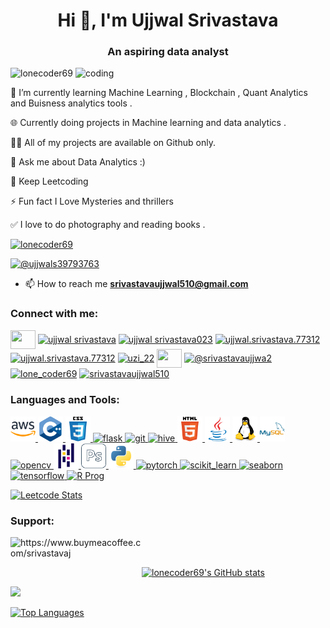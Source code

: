 <h1 align="center">Hi 👋, I'm Ujjwal Srivastava</h1>
<h3 align="center">An aspiring data analyst</h3>

<img align="right" alt ="coding" width="400" src="https://camo.githubusercontent.com/9df4195b3400b7aa26664fec3f4661e7d16d29022f29d09b8f89fb8036bab799/68747470733a2f2f6361707475726c792e636f6d2f626c6f672f77702d636f6e74656e742f75706c6f6164732f323031382f30322f446174612d576562736974652d416e616c79746963732e676966">

<p align="left"> <img src="https://komarev.com/ghpvc/?username=lonecoder69&label=Profile%20views&color=0e75b6&style=flat" alt="lonecoder69" /> </p>

🌱 I’m currently learning Machine Learning , Blockchain , Quant Analytics and Buisness analytics tools .

🌐 Currently doing projects in Machine learning and data analytics .

👨‍💻 All of my projects are available on Github only.

💬 Ask me about Data Analytics :)

📄 Keep Leetcoding

⚡ Fun fact I Love Mysteries and thrillers

✅ I love to do photography and reading books .

<p align="left"> <a href="https://github.com/ryo-ma/github-profile-trophy"><img src="https://github-profile-trophy.vercel.app/?username=lonecoder69" alt="lonecoder69" /></a> </p>

<p align="left"> <a href="https://twitter.com/@ujjwals39793763" target="blank"><img src="https://img.shields.io/twitter/follow/@ujjwals39793763?logo=twitter&style=for-the-badge" alt="@ujjwals39793763" /></a> </p>

- 📫 How to reach me **srivastavaujjwal510@gmail.com**

<h3 align="left">Connect with me:</h3>
<p align="left">
<a href="https://twitter.com/UjjwalS39793763?t=BwfC4R_aJ7bDLhq1x8QRmg&s=09" target="blank"><img align="center" src="https://tse1.mm.bing.net/th?id=OIP.o06snWh5G4LQ1fJbNlarpAHaGB&pid=Api" height="30" width="40" /></a>
<a href="https://linkedin.com/in/ujjwal-srivastava-223b661b6" target="blank"><img align="center" src="https://myclouddoor.com/wp-content/uploads/2019/11/Linkedin-logo.png" alt="ujjwal srivastava" height="30" width="60" /></a>
<a href="https://kaggle.com/ujjwalsrivastava023" target="blank"><img align="center" src="https://tse1.mm.bing.net/th?id=OIP.-Z0A1a16i6g_uiYCnbl8mgHaHa&pid=Api&rs=1&c=1&qlt=95&w=118&h=118" alt="ujjwal srivastava023" height="30" width="40" /></a>
<a href="https://fb.com/ujjwal.srivastava.77312" target="blank"><img align="center" src="https://tse1.mm.bing.net/th?id=OIP.Ua5AXhtGRgPuisZVmetclQHaFL&pid=Api&rs=1&c=1&qlt=95&w=160&h=111" alt="ujjwal.srivastava.77312" height="30" width="40" /></a>
<a href="https://instagram.com/ujjwal.srivastava.77312" target="blank"><img align="center" src="https://s.yimg.com/fz/api/res/1.2/7wmcqjtgVFiMeMxLOlW3sw--~C/YXBwaWQ9c3JjaGRkO2ZpPWZpdDtoPTI0MDtxPTgwO3c9MjQw/https://s.yimg.com/zb/imgv1/e9d6381f-6a16-39d9-b6f9-1467838c022c/t_500x300" alt="ujjwal.srivastava.77312" height="30" width="40" /></a>
<a href="https://dribbble.com/UZI_22" target="blank"><img align="center" src="https://s.yimg.com/fz/api/res/1.2/uhu5T1jvkLfue9DvBCXf8g--~C/YXBwaWQ9c3JjaGRkO2ZpPWZpbGw7aD05Njt3PTk2/https://tse2.mm.bing.net/th?q=Dribbble+Logo+Design&pid=Api&mkt=en-US&cc=US&setlang=en&adlt=moderate&t=1" alt="uzi_22" height="30" width="40" /></a>
<a href="https://medium.com/@srivastavaujjwal510" target="blank"><img align="center" src="https://tse1.mm.bing.net/th?id=OIP.C-5V5gdfQB3ZR6Xvq_4HOwHaEK&pid=Api&P=0&h=180" height="30" width="40" /></a>
<a href="https://www.hackerrank.com/srivastavaujjwa2?hr_r=1" target="blank"><img align="center" src="https://hrcdn.net/fcore/assets/work/header/hackerrank_logo-21e2867566.svg" alt="@srivastavaujjwa2" height="30" width="40" /></a>
<a href="https://www.leetcode.com/lone_coder69" target="blank"><img align="center" src="https://leetcode.com/_next/static/images/logo-dark-c96c407d175e36c81e236fcfdd682a0b.png" alt="lone_coder69" height="30" width="40" /></a>
<a href="https://auth.geeksforgeeks.org/user/srivastavaujjwal510" target="blank"><img align="center" src="https://media.geeksforgeeks.org/gfg-gg-logo.svg" alt="srivastavaujjwal510" height="30" width="40" /></a>
</p>

<h3 align="left">Languages and Tools:</h3>
<p align="left"> <a href="https://aws.amazon.com" target="_blank" rel="noreferrer"> <img src="https://raw.githubusercontent.com/devicons/devicon/master/icons/amazonwebservices/amazonwebservices-original-wordmark.svg" alt="aws" width="40" height="40"/> </a> <a href="https://www.w3schools.com/cpp/" target="_blank" rel="noreferrer"> <img src="https://raw.githubusercontent.com/devicons/devicon/master/icons/cplusplus/cplusplus-original.svg" alt="cplusplus" width="40" height="40"/> </a> <a href="https://www.w3schools.com/css/" target="_blank" rel="noreferrer"> <img src="https://raw.githubusercontent.com/devicons/devicon/master/icons/css3/css3-original-wordmark.svg" alt="css3" width="40" height="40"/> </a> <a href="https://flask.palletsprojects.com/" target="_blank" rel="noreferrer"> <img src="https://www.vectorlogo.zone/logos/pocoo_flask/pocoo_flask-icon.svg" alt="flask" width="40" height="40"/> </a> <a href="https://git-scm.com/" target="_blank" rel="noreferrer"> <img src="https://www.vectorlogo.zone/logos/git-scm/git-scm-icon.svg" alt="git" width="40" height="40"/> </a> <a href="https://hive.apache.org/" target="_blank" rel="noreferrer"> <img src="https://www.vectorlogo.zone/logos/apache_hive/apache_hive-icon.svg" alt="hive" width="40" height="40"/> </a> <a href="https://www.w3.org/html/" target="_blank" rel="noreferrer"> <img src="https://raw.githubusercontent.com/devicons/devicon/master/icons/html5/html5-original-wordmark.svg" alt="html5" width="40" height="40"/> </a> <a href="https://www.java.com" target="_blank" rel="noreferrer"> <img src="https://raw.githubusercontent.com/devicons/devicon/master/icons/java/java-original.svg" alt="java" width="40" height="40"/> </a> <a href="https://www.linux.org/" target="_blank" rel="noreferrer"> <img src="https://raw.githubusercontent.com/devicons/devicon/master/icons/linux/linux-original.svg" alt="linux" width="40" height="40"/> </a> <a href="https://www.mysql.com/" target="_blank" rel="noreferrer"> <img src="https://raw.githubusercontent.com/devicons/devicon/master/icons/mysql/mysql-original-wordmark.svg" alt="mysql" width="40" height="40"/> </a> <a href="https://opencv.org/" target="_blank" rel="noreferrer"> <img src="https://www.vectorlogo.zone/logos/opencv/opencv-icon.svg" alt="opencv" width="40" height="40"/> </a> <a href="https://pandas.pydata.org/" target="_blank" rel="noreferrer"> <img src="https://raw.githubusercontent.com/devicons/devicon/2ae2a900d2f041da66e950e4d48052658d850630/icons/pandas/pandas-original.svg" alt="pandas" width="40" height="40"/> </a> <a href="https://www.photoshop.com/en" target="_blank" rel="noreferrer"> <img src="https://raw.githubusercontent.com/devicons/devicon/master/icons/photoshop/photoshop-line.svg" alt="photoshop" width="40" height="40"/> </a> <a href="https://www.python.org" target="_blank" rel="noreferrer"> <img src="https://raw.githubusercontent.com/devicons/devicon/master/icons/python/python-original.svg" alt="python" width="40" height="40"/> </a> <a href="https://pytorch.org/" target="_blank" rel="noreferrer"> <img src="https://www.vectorlogo.zone/logos/pytorch/pytorch-icon.svg" alt="pytorch" width="40" height="40"/> </a> <a href="https://scikit-learn.org/" target="_blank" rel="noreferrer"> <img src="https://upload.wikimedia.org/wikipedia/commons/0/05/Scikit_learn_logo_small.svg" alt="scikit_learn" width="40" height="40"/> </a> <a href="https://seaborn.pydata.org/" target="_blank" rel="noreferrer"> <img src="https://seaborn.pydata.org/_images/logo-mark-lightbg.svg" alt="seaborn" width="40" height="40"/> </a> <a href="https://www.tensorflow.org" target="_blank" rel="noreferrer"> <img src="https://www.vectorlogo.zone/logos/tensorflow/tensorflow-icon.svg" alt="tensorflow" width="40" height="40"/> </a> <a href = "https://www.r-project.org/" target="_blank" rel="noreferrer"> <img src="https://www.r-project.org/Rlogo.png" alt="R Prog" width="40" height="40"/> </a>  </p>

[![Leetcode Stats](https://leetcard.jacoblin.cool/lone_coder69?theme=light,unicorn)](https://leetcode.com/lone_coder69/)

<h3 align="left">Support:</h3>
<p><a href="https://www.buymeacoffee.com/srivastavaj"> <img align="left" src="https://cdn.buymeacoffee.com/buttons/v2/default-yellow.png" height="50" width="210" alt="https://www.buymeacoffee.com/srivastavaj" /></a></p><br><br>

<b></b>

<a href="http://www.github.com/lonecoder69"><img src="https://github-readme-stats.vercel.app/api?username=UJJWAL2209&show_icons=true&hide=&count_private=true&title_color=0891b2&text_color=ffffff&icon_color=0891b2&bg_color=000000&hide_border=true&show_icons=true" alt="lonecoder69's GitHub stats" /></a>

<a href="http://www.github.com/lonecoder69"><img src="https://github-readme-streak-stats.herokuapp.com/?user=UJJWAL2209&stroke=ffffff&background=000000&ring=0891b2&fire=0891b2&currStreakNum=ffffff&currStreakLabel=0891b2&sideNums=ffffff&sideLabels=ffffff&dates=ffffff&hide_border=true" /></a>


<a href="https://github.com/lonecoder69" align="left"><img src="https://github-readme-stats.vercel.app/api/top-langs/?username=UJJWAL2209&langs_count=10&title_color=0891b2&text_color=ffffff&icon_color=0891b2&bg_color=000000&hide_border=true&locale=en&custom_title=Top%20%Languages" alt="Top Languages" /></a>

